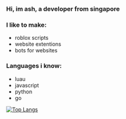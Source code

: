 ### Hi, im ash, a developer from singapore

### I like to make:
- roblox scripts
- website extentions
- bots for websites

### Languages i know:
- luau
- javascript
- python
- go

[![Top Langs](https://github-readme-stats.vercel.app/api/top-langs/?username=Iratethisname10&langs_count=8&theme=radical)](https://github.com/anuraghazra/github-readme-stats)
